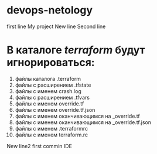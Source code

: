 # devops-netology
first line
My project
New line
Second line

# В каталоге *terraform* будут игнорироваться:
1. файлы каталога .terraform
1. файлы с расширением .tfstate
1. файлы с именем crash.log
1. файлы с расширением .tfvars
1. файлы с именем override.tf
1. файлы с именем override.tf.json
1. файлы с именем оканчивающимся на _override.tf
1. файлы с именем оканчивающимся на _override.tf.json
1. файлы с именем .terraformrc
1. файлы с именем terraform.rc

New line2
first commin IDE